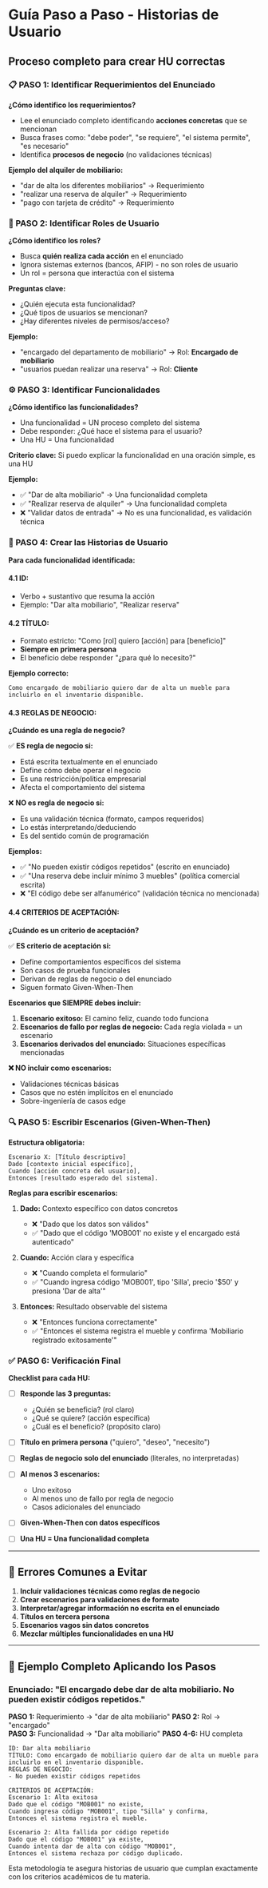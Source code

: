 # Guía Paso a Paso - Historias de Usuario

## Proceso completo para crear HU correctas

### 📋 PASO 1: Identificar Requerimientos del Enunciado

**¿Cómo identifico los requerimientos?**
- Lee el enunciado completo identificando **acciones concretas** que se mencionan
- Busca frases como: "debe poder", "se requiere", "el sistema permite", "es necesario"
- Identifica **procesos de negocio** (no validaciones técnicas)

**Ejemplo del alquiler de mobiliario:**
- "dar de alta los diferentes mobiliarios" → Requerimiento
- "realizar una reserva de alquiler" → Requerimiento  
- "pago con tarjeta de crédito" → Requerimiento

### 👥 PASO 2: Identificar Roles de Usuario

**¿Cómo identifico los roles?**
- Busca **quién realiza cada acción** en el enunciado
- Ignora sistemas externos (bancos, AFIP) - no son roles de usuario
- Un rol = persona que interactúa con el sistema

**Preguntas clave:**
- ¿Quién ejecuta esta funcionalidad?
- ¿Qué tipos de usuarios se mencionan?
- ¿Hay diferentes niveles de permisos/acceso?

**Ejemplo:**
- "encargado del departamento de mobiliario" → Rol: **Encargado de mobiliario**
- "usuarios puedan realizar una reserva" → Rol: **Cliente**

### ⚙️ PASO 3: Identificar Funcionalidades

**¿Cómo identifico las funcionalidades?**
- Una funcionalidad = UN proceso completo del sistema
- Debe responder: ¿Qué hace el sistema para el usuario?
- Una HU = Una funcionalidad

**Criterio clave:** Si puedo explicar la funcionalidad en una oración simple, es una HU

**Ejemplo:**
- ✅ "Dar de alta mobiliario" → Una funcionalidad completa
- ✅ "Realizar reserva de alquiler" → Una funcionalidad completa
- ❌ "Validar datos de entrada" → No es una funcionalidad, es validación técnica

### 📝 PASO 4: Crear las Historias de Usuario

**Para cada funcionalidad identificada:**

#### 4.1 **ID:** 
- Verbo + sustantivo que resuma la acción
- Ejemplo: "Dar alta mobiliario", "Realizar reserva"

#### 4.2 **TÍTULO:** 
- Formato estricto: "Como [rol] quiero [acción] para [beneficio]"
- **Siempre en primera persona**
- El beneficio debe responder "¿para qué lo necesito?"

**Ejemplo correcto:**
```
Como encargado de mobiliario quiero dar de alta un mueble para incluirlo en el inventario disponible.
```

#### 4.3 **REGLAS DE NEGOCIO:**
**¿Cuándo es una regla de negocio?**

✅ **ES regla de negocio si:**
- Está escrita textualmente en el enunciado
- Define cómo debe operar el negocio
- Es una restricción/política empresarial
- Afecta el comportamiento del sistema

❌ **NO es regla de negocio si:**
- Es una validación técnica (formato, campos requeridos)
- Lo estás interpretando/deduciendo
- Es del sentido común de programación

**Ejemplos:**
- ✅ "No pueden existir códigos repetidos" (escrito en enunciado)
- ✅ "Una reserva debe incluir mínimo 3 muebles" (política comercial escrita)
- ❌ "El código debe ser alfanumérico" (validación técnica no mencionada)

#### 4.4 **CRITERIOS DE ACEPTACIÓN:**

**¿Cuándo es un criterio de aceptación?**

✅ **ES criterio de aceptación si:**
- Define comportamientos específicos del sistema
- Son casos de prueba funcionales
- Derivan de reglas de negocio o del enunciado
- Siguen formato Given-When-Then

**Escenarios que SIEMPRE debes incluir:**

1. **Escenario exitoso:** El camino feliz, cuando todo funciona
2. **Escenarios de fallo por reglas de negocio:** Cada regla violada = un escenario
3. **Escenarios derivados del enunciado:** Situaciones específicas mencionadas

**❌ NO incluir como escenarios:**
- Validaciones técnicas básicas
- Casos que no estén implícitos en el enunciado
- Sobre-ingeniería de casos edge

### 🔍 PASO 5: Escribir Escenarios (Given-When-Then)

**Estructura obligatoria:**

```
Escenario X: [Título descriptivo]
Dado [contexto inicial específico],
Cuando [acción concreta del usuario],
Entonces [resultado esperado del sistema].
```

**Reglas para escribir escenarios:**

1. **Dado:** Contexto específico con datos concretos
   - ❌ "Dado que los datos son válidos"
   - ✅ "Dado que el código 'MOB001' no existe y el encargado está autenticado"

2. **Cuando:** Acción clara y específica
   - ❌ "Cuando completa el formulario"
   - ✅ "Cuando ingresa código 'MOB001', tipo 'Silla', precio '$50' y presiona 'Dar de alta'"

3. **Entonces:** Resultado observable del sistema
   - ❌ "Entonces funciona correctamente"
   - ✅ "Entonces el sistema registra el mueble y confirma 'Mobiliario registrado exitosamente'"

### ✅ PASO 6: Verificación Final

**Checklist para cada HU:**

- [ ] **Responde las 3 preguntas:**
  - ¿Quién se beneficia? (rol claro)
  - ¿Qué se quiere? (acción específica)
  - ¿Cuál es el beneficio? (propósito claro)

- [ ] **Título en primera persona** ("quiero", "deseo", "necesito")

- [ ] **Reglas de negocio solo del enunciado** (literales, no interpretadas)

- [ ] **Al menos 3 escenarios:**
  - Uno exitoso
  - Al menos uno de fallo por regla de negocio
  - Casos adicionales del enunciado

- [ ] **Given-When-Then con datos específicos**

- [ ] **Una HU = Una funcionalidad completa**

---

## 🚨 Errores Comunes a Evitar

1. **Incluir validaciones técnicas como reglas de negocio**
2. **Crear escenarios para validaciones de formato**
3. **Interpretar/agregar información no escrita en el enunciado**
4. **Títulos en tercera persona**
5. **Escenarios vagos sin datos concretos**
6. **Mezclar múltiples funcionalidades en una HU**

---

## 📖 Ejemplo Completo Aplicando los Pasos

### Enunciado: "El encargado debe dar de alta mobiliario. No pueden existir códigos repetidos."

**PASO 1:** Requerimiento → "dar de alta mobiliario"
**PASO 2:** Rol → "encargado"  
**PASO 3:** Funcionalidad → "Dar alta mobiliario"
**PASO 4-6:** HU completa

```
ID: Dar alta mobiliario
TÍTULO: Como encargado de mobiliario quiero dar de alta un mueble para incluirlo en el inventario disponible.
REGLAS DE NEGOCIO:
- No pueden existir códigos repetidos

CRITERIOS DE ACEPTACIÓN:
Escenario 1: Alta exitosa
Dado que el código "MOB001" no existe,
Cuando ingresa código "MOB001", tipo "Silla" y confirma,
Entonces el sistema registra el mueble.

Escenario 2: Alta fallida por código repetido  
Dado que el código "MOB001" ya existe,
Cuando intenta dar de alta con código "MOB001",
Entonces el sistema rechaza por código duplicado.
```

Esta metodología te asegura historias de usuario que cumplan exactamente con los criterios académicos de tu materia.